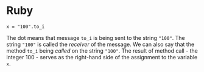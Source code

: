 Ruby
======

```
x = "100".to_i
```

The dot means that message `to_i` is being sent to the string `"100"`. The string `"100"` is called the *receiver* of the message. We can also say that the method `to_i` being *called* on the string `"100"`. The result of method call - the integer 100 - serves as the right-hand side of the assignment to the variable `x`.

